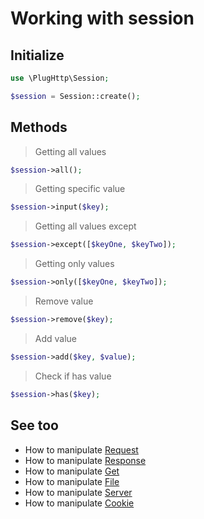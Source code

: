 # Working with session

## Initialize
```php
use \PlugHttp\Session;

$session = Session::create();
```

## Methods

>  Getting all values
```php
$session->all();
```

> Getting specific value
```php
$session->input($key);
```

> Getting all values except
```php
$session->except([$keyOne, $keyTwo]);
```

> Getting only values
```php
$session->only([$keyOne, $keyTwo]);
```

> Remove value
```php
$session->remove($key);
```

> Add value
```php
$session->add($key, $value);
```

> Check if has value
```php
$session->has($key);
```

## See too
* How to manipulate [Request](request.md)
* How to manipulate [Response](response.md)
* How to manipulate [Get](get.md)
* How to manipulate [File](file.md)
* How to manipulate [Server](server.md)
* How to manipulate [Cookie](cookie.md)